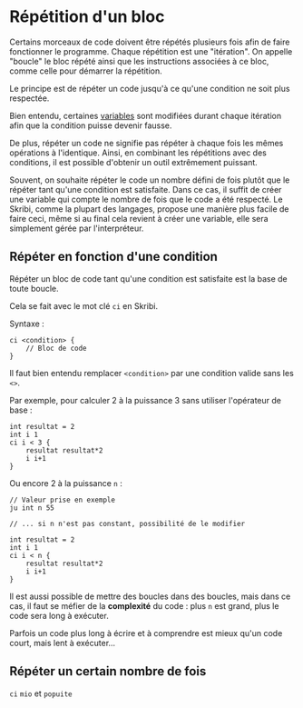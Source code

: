 
# Répétition d'un bloc

Certains morceaux de code doivent être répétés plusieurs fois afin de faire fonctionner le programme. Chaque répétition est une "itération". On appelle "boucle" le bloc répété ainsi que les instructions associées à ce bloc, comme celle pour démarrer la répétition.

Le principe est de répéter un code jusqu'à ce qu'une condition ne soit plus respectée. 

Bien entendu, certaines [variables](../Stockage/Variables.md) sont modifiées durant chaque itération afin que la condition puisse devenir fausse.

De plus, répéter un code ne signifie pas répéter à chaque fois les mêmes opérations à l'identique. Ainsi, en combinant les répétitions avec des conditions, il est possible d'obtenir un outil extrêmement puissant.

Souvent, on souhaite répéter le code un nombre défini de fois plutôt que le répéter tant qu'une condition est satisfaite. Dans ce cas, il suffit de créer une variable qui compte le nombre de fois que le code a été respecté. Le Skribi, comme la plupart des langages, propose une manière plus facile de faire ceci, même si au final cela revient à créer une variable, elle sera simplement gérée par l'interpréteur.

## Répéter en fonction d'une condition

Répéter un bloc de code tant qu'une condition est satisfaite est la base de toute boucle.

Cela se fait avec le mot clé `ci` en Skribi.

Syntaxe :

```skribi
ci <condition> {
    // Bloc de code
}
```

Il faut bien entendu remplacer `<condition>` par une condition valide sans les `<>`.

Par exemple, pour calculer 2 à la puissance 3 sans utiliser l'opérateur de base :

```skribi
int resultat = 2
int i 1
ci i < 3 {
    resultat resultat*2
    i i+1
}
```

Ou encore 2 à la puissance `n` :

```skribi
// Valeur prise en exemple
ju int n 55

// ... si n n'est pas constant, possibilité de le modifier

int resultat = 2
int i 1
ci i < n {
    resultat resultat*2
    i i+1
}
```

Il est aussi possible de mettre des boucles dans des boucles, mais dans ce cas, il faut se méfier de la **complexité** du code : plus `n` est grand, plus le code sera long à exécuter.

Parfois un code plus long à écrire et à comprendre est mieux qu'un code court, mais lent à exécuter…

## Répéter un certain nombre de fois

`ci` `mio` et `popuite`
